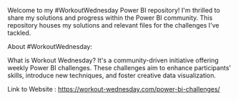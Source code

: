 
Welcome to my #WorkoutWednesday Power BI repository! I'm thrilled to share my solutions and progress within the Power BI community. This repository houses my solutions and relevant files for the challenges I've tackled.

About #WorkoutWednesday:

What is Workout Wednesday? It's a community-driven initiative offering weekly Power BI challenges. These challenges aim to enhance participants' skills, introduce new techniques, and foster creative data visualization.

Link to Website : https://workout-wednesday.com/power-bi-challenges/
